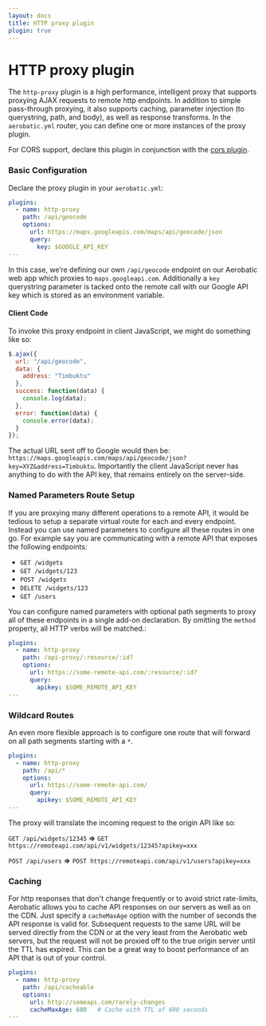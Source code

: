 ```yaml
---
layout: docs
title: HTTP proxy plugin
plugin: true
---
```


# HTTP proxy plugin

The `http-proxy` plugin is a high performance, intelligent proxy that supports proxying AJAX requests to remote http endpoints. In addition to simple pass-through proxying, it also supports caching, parameter injection (to querystring, path, and body), as well as response transforms. In the `aerobatic.yml` router, you can define one or more instances of the proxy plugin.

For CORS support, declare this plugin in conjunction with the [cors plugin](/docs/cors).

### Basic Configuration

Declare the proxy plugin in your `aerobatic.yml`:

~~~yaml
plugins:
  - name: http-proxy
    path: /api/geocode
    options:
      url: https://maps.googleapis.com/maps/api/geocode/json
      query:
        key: $GOOGLE_API_KEY
---
~~~

In this case, we’re defining our own `/api/geocode` endpoint on our Aerobatic web app which proxies to `maps.googleapi.com`. Additionally a `key` querystring parameter is tacked onto the remote call with our Google API key which is stored as an environment variable.

#### Client Code

To invoke this proxy endpoint in client JavaScript, we might do something like so:

~~~js
$.ajax({
  url: "/api/geocode",
  data: {
    address: "Timbuktu"
  },
  success: function(data) {
    console.log(data);
  },
  error: function(data) {
    console.error(data);
  }
});
~~~

The actual URL sent off to Google would then be: `https://maps.googleapis.com/maps/api/geocode/json?key=XYZ&address=Timbuktu`. Importantly the client JavaScript never has anything to do with the API key, that remains entirely on the server-side.

### Named Parameters Route Setup

If you are proxying many different operations to a remote API, it would be tedious to setup a separate virtual route for each and every endpoint. Instead you can use named parameters to configure all these routes in one go. For example say you are communicating with a remote API that exposes the following endpoints:

* `GET /widgets`
* `GET /widgets/123`
* `POST /widgets`
* `DELETE /widgets/123`
* `GET /users`

You can configure named parameters with optional path segments to proxy all of these endpoints in a single add-on declaration. By omitting the `method` property, all HTTP verbs will be matched.:

~~~yaml
plugins:
  - name: http-proxy
    path: /api-proxy/:resource/:id?
    options:
      url: https://some-remote-api.com/:resource/:id?
      query:
        apikey: $SOME_REMOTE_API_KEY
---
~~~

### Wildcard Routes

An even more flexible approach is to configure one route that will forward on all path segments starting with a `*`.

~~~yaml
plugins:
  - name: http-proxy
    path: /api/*
    options:
      url: https://some-remote-api.com/
      query:
        apikey: $SOME_REMOTE_API_KEY
---
~~~

The proxy will translate the incoming request to the origin API like so:

`GET /api/widgets/12345` __=>__
`GET https://remoteapi.com/api/v1/widgets/12345?apikey=xxx`

`POST /api/users` __=>__ `POST https://remoteapi.com/api/v1/users?apikey=xxx`

### Caching

For http responses that don't change frequently or to avoid strict rate-limits, Aerobatic allows you to cache API responses on our servers as well as on the CDN. Just specify a `cacheMaxAge` option with the number of seconds the API response is valid for. Subsequent requests to the same URL will be served directly from the CDN or at the very least from the Aerobatic web servers, but the request will not be proxied off to the true origin server until the TTL has expired. This can be a great way to boost performance of an API that is out of your control.

~~~yaml
plugins:
  - name: http-proxy
    path: /api/cacheable
    options:
      url: http://someapi.com/rarely-changes
      cacheMaxAge: 600   # Cache with TTL of 600 seconds
---
~~~
